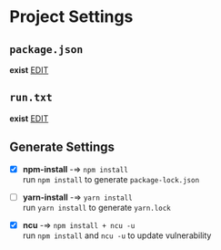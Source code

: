 # Project Settings
## `package.json`
**exist** [EDIT](https://github.com/tamagoez/nodepkg-actions/edit/main/./vividarmy-wikinotes/package.json)
## `run.txt`
**exist** [EDIT]()
## Generate Settings
 - [x] **npm-install** -=> `npm install`  
run `npm install` to generate `package-lock.json`

 - [ ] **yarn-install** -=> `yarn install`  
run `yarn install` to generate `yarn.lock`

 - [x] **ncu** -=> `npm install + ncu -u`  
run `npm install` and `ncu -u` to update vulnerability

